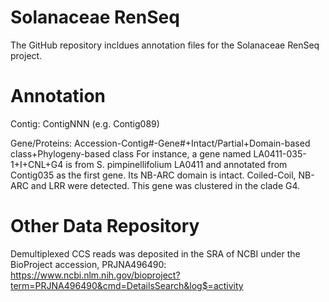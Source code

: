 # Solanaceae RenSeq
The GitHub repository incldues annotation files for the Solanaceae RenSeq project.

# Annotation 
Contig: ContigNNN (e.g. Contig089) 

Gene/Proteins: Accession-Contig#-Gene#+Intact/Partial+Domain-based class+Phylogeny-based class 
For instance, a gene named LA0411-035-1+I+CNL+G4 is from S. pimpinellifolium LA0411 and annotated from Contig035 as the first gene. Its NB-ARC domain is intact. Coiled-Coil, NB-ARC and LRR were detected. This gene was clustered in the clade G4. 


# Other Data Repository
Demultiplexed CCS reads was deposited in the SRA of NCBI under the BioProject accession, PRJNA496490: https://www.ncbi.nlm.nih.gov/bioproject?term=PRJNA496490&cmd=DetailsSearch&log$=activity
